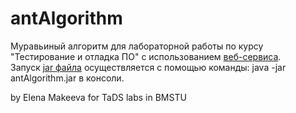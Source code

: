 # antAlgorithm
Муравьиный алгоритм для лабораторной работы по курсу "Тестирование и отладка ПО" с использованием [веб-сервиса](https://github.com/ImpudentPenguin/graphLogic). \
Запуск [jar файла](https://github.com/ImpudentPenguin/antAlgorithm/blob/master/antAlgorithm.jar) осуществляется с помощью команды: java -jar antAlgorithm.jar в консоли. 

by Elena Makeeva for TaDS labs in BMSTU
